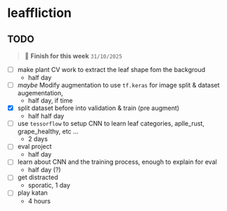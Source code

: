 # leaffliction

## TODO

> 🏁 **Finish for this week** `31/10/2025`

- [ ] make plant CV work to extract the leaf shape fom the backgroud
    - half day
- [ ] _maybe_ Modify augmentation to use `tf.keras` for image split & dataset augementation,
    - half day, if time
- [x] split dataset before into validation & train (pre augment)
    - half half day
- [ ] use `tessorflow` to setup CNN to learn leaf categories, aplle_rust, grape_healthy, etc ...
    - 2 days
- [ ] eval project
    - half day
- [ ] learn about CNN and the training process, enough to explain for eval
    - half day (?)
- [ ] get distracted
    - sporatic, 1 day
- [ ] play katan
    - 4 hours